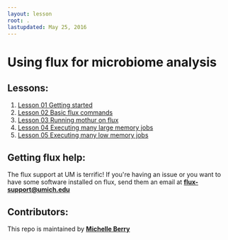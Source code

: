 ```yaml
---
layout: lesson
root: .
lastupdated: May 25, 2016
---
```



Using flux for microbiome analysis
=======


<!-- ###### INDEX OF LESSONS ON THIS TOPIC ###### -->

## Lessons:


1. [Lesson 01 Getting started](lessons/01-getting-started.md)
2. [Lesson 02 Basic flux commands](lessons/02-basic-flux-commands.md)
3. [Lesson 03 Running mothur on flux](lessons/03-running-mothur.md)
4. [Lesson 04 Executing many large memory jobs](lessons/04-for-loops.md)
5. [Lesson 05 Executing many low memory jobs](lessons/05-job-arrays.md)

## Getting flux help:
The flux support at UM is terrific! If you're having an issue or you want to have some software installed on flux, send them an 
email at **flux-support@umich.edu**


## Contributors:
This repo is maintained by [**Michelle Berry**](https://github.com/michberr)

